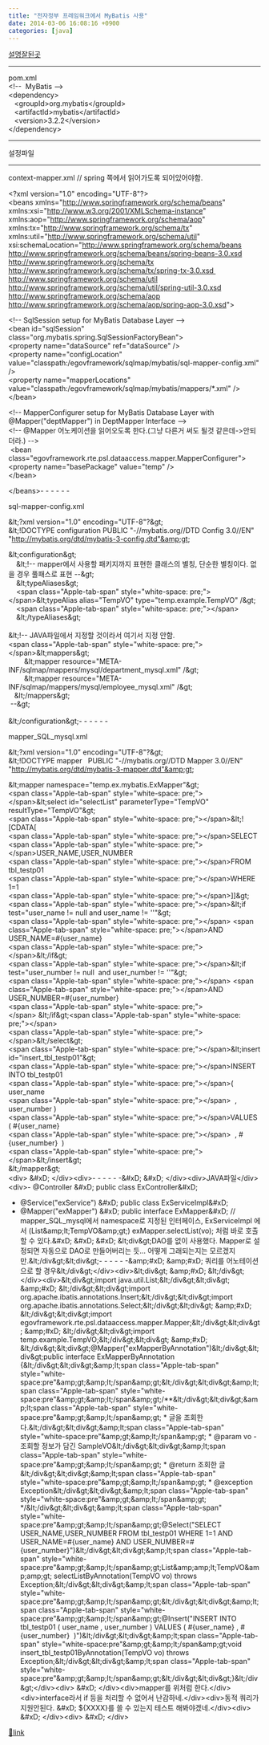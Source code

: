 ```yaml
---
title: "전자정부 프레임워크에서 MyBatis 사용"
date: 2014-03-06 16:08:16 +0900
categories: [java]
---
```


[설명잘된곳](http://mybatis.github.io/mybatis-3/ko/sqlmap-xml.html "설명잘된곳")  
- - - - - -

pom.xml  
&lt;!--  MyBatis --&gt;  
&lt;dependency&gt;  
    &lt;groupId&gt;org.mybatis&lt;/groupId&gt;  
    &lt;artifactId&gt;mybatis&lt;/artifactId&gt;  
    &lt;version&gt;3.2.2&lt;/version&gt;  
&lt;/dependency&gt;  
- - - - - -

설정파일  
- - - - - -

context-mapper.xml // spring 쪽에서 읽어가도록 되어있어야함.  
  
&lt;?xml version="1.0" encoding="UTF-8"?&gt;  
&lt;beans xmlns="http://www.springframework.org/schema/beans"  
xmlns:xsi="http://www.w3.org/2001/XMLSchema-instance"  
xmlns:aop="http://www.springframework.org/schema/aop"  
xmlns:tx="http://www.springframework.org/schema/tx"  
xmlns:util="http://www.springframework.org/schema/util"  
xsi:schemaLocation="http://www.springframework.org/schema/beans http://www.springframework.org/schema/beans/spring-beans-3.0.xsd  
http://www.springframework.org/schema/tx http://www.springframework.org/schema/tx/spring-tx-3.0.xsd   
http://www.springframework.org/schema/util http://www.springframework.org/schema/util/spring-util-3.0.xsd  
http://www.springframework.org/schema/aop http://www.springframework.org/schema/aop/spring-aop-3.0.xsd"&gt;  
  
&lt;!-- SqlSession setup for MyBatis Database Layer --&gt;  
&lt;bean id="sqlSession" class="org.mybatis.spring.SqlSessionFactoryBean"&gt;  
&lt;property name="dataSource" ref="dataSource" /&gt;  
&lt;property name="configLocation" value="classpath:/egovframework/sqlmap/mybatis/sql-mapper-config.xml" /&gt;  
&lt;property name="mapperLocations" value="classpath:/egovframework/sqlmap/mybatis/mappers/*.xml" /&gt;  
&lt;/bean&gt;  
  
&lt;!-- MapperConfigurer setup for MyBatis Database Layer with @Mapper("deptMapper") in DeptMapper Interface --&gt;  
&lt;!-- @Mapper 어노케이션을 읽어오도록 한다.(그냥 다른거 써도 될것 같은데-&gt;안되더라.) --&gt;  
 &lt;bean class="egovframework.rte.psl.dataaccess.mapper.MapperConfigurer"&gt;  
&lt;property name="basePackage" value="temp" /&gt;  
&lt;/bean&gt;  
  
&lt;/beans&gt;- - - - - -

sql-mapper-config.xml  
  
&amp;lt;?xml version="1.0" encoding="UTF-8"?&amp;gt;  
&amp;lt;!DOCTYPE configuration PUBLIC "-//mybatis.org//DTD Config 3.0//EN" "http://mybatis.org/dtd/mybatis-3-config.dtd"&amp;gt;  
  
&amp;lt;configuration&amp;gt;  
    &amp;lt;!-- mapper에서 사용할 패키지까지 표현한 클래스의 별칭, 단순한 별칭이다. 없을 경우 풀패스로 표현 --&amp;gt;  
    &amp;lt;typeAliases&amp;gt;  
    &lt;span class="Apple-tab-span" style="white-space: pre;"&gt;&lt;/span&gt;&amp;lt;typeAlias alias="TempVO" type="temp.example.TempVO" /&amp;gt;  
    &lt;span class="Apple-tab-span" style="white-space: pre;"&gt;&lt;/span&gt;  
    &amp;lt;/typeAliases&amp;gt;  
      
&amp;lt;!-- JAVA파일에서 지정할 것이라서 여기서 지정 안함.  
&lt;span class="Apple-tab-span" style="white-space: pre;"&gt;&lt;/span&gt;&amp;lt;mappers&amp;gt;  
        &amp;lt;mapper resource="META-INF/sqlmap/mappers/mysql/department_mysql.xml" /&amp;gt;  
        &amp;lt;mapper resource="META-INF/sqlmap/mappers/mysql/employee_mysql.xml" /&amp;gt;  
   &amp;lt;/mappers&amp;gt;   
 --&amp;gt;  
   
&amp;lt;/configuration&amp;gt;- - - - - -

mapper_SQL_mysql.xml  
  
  
&amp;lt;?xml version="1.0" encoding="UTF-8"?&amp;gt;  
&amp;lt;!DOCTYPE mapper   PUBLIC "-//mybatis.org//DTD Mapper 3.0//EN" "http://mybatis.org/dtd/mybatis-3-mapper.dtd"&amp;gt;  
  
&amp;lt;mapper namespace="temp.ex.mybatis.ExMapper"&amp;gt;  
&lt;span class="Apple-tab-span" style="white-space: pre;"&gt;&lt;/span&gt;&amp;lt;select id="selectList" parameterType="TempVO" resultType="TempVO"&amp;gt;  
&lt;span class="Apple-tab-span" style="white-space: pre;"&gt;&lt;/span&gt;&amp;lt;![CDATA[  
&lt;span class="Apple-tab-span" style="white-space: pre;"&gt;&lt;/span&gt;SELECT  
&lt;span class="Apple-tab-span" style="white-space: pre;"&gt;&lt;/span&gt;USER_NAME,USER_NUMBER  
&lt;span class="Apple-tab-span" style="white-space: pre;"&gt;&lt;/span&gt;FROM tbl_testp01   
&lt;span class="Apple-tab-span" style="white-space: pre;"&gt;&lt;/span&gt;WHERE 1=1  
&lt;span class="Apple-tab-span" style="white-space: pre;"&gt;&lt;/span&gt;]]&amp;gt;  
&lt;span class="Apple-tab-span" style="white-space: pre;"&gt;&lt;/span&gt;&amp;lt;if test="user_name != null and user_name != ''"&amp;gt;  
&lt;span class="Apple-tab-span" style="white-space: pre;"&gt;&lt;/span&gt; &lt;span class="Apple-tab-span" style="white-space: pre;"&gt;&lt;/span&gt;AND USER_NAME=#{user_name}  
&lt;span class="Apple-tab-span" style="white-space: pre;"&gt;&lt;/span&gt;&amp;lt;/if&amp;gt;  
&lt;span class="Apple-tab-span" style="white-space: pre;"&gt;&lt;/span&gt;&amp;lt;if test="user_number != null  and user_number != ''"&amp;gt;  
&lt;span class="Apple-tab-span" style="white-space: pre;"&gt;&lt;/span&gt; &lt;span class="Apple-tab-span" style="white-space: pre;"&gt;&lt;/span&gt;AND USER_NUMBER=#{user_number}  
&lt;span class="Apple-tab-span" style="white-space: pre;"&gt;&lt;/span&gt; &amp;lt;/if&amp;gt;&lt;span class="Apple-tab-span" style="white-space: pre;"&gt;&lt;/span&gt;   
&lt;span class="Apple-tab-span" style="white-space: pre;"&gt;&lt;/span&gt;&amp;lt;/select&amp;gt;  
&lt;span class="Apple-tab-span" style="white-space: pre;"&gt;&lt;/span&gt;&amp;lt;insert id="insert_tbl_testp01"&amp;gt;  
&lt;span class="Apple-tab-span" style="white-space: pre;"&gt;&lt;/span&gt;INSERT INTO tbl_testp01   
&lt;span class="Apple-tab-span" style="white-space: pre;"&gt;&lt;/span&gt;( user_name  
&lt;span class="Apple-tab-span" style="white-space: pre;"&gt;&lt;/span&gt;  , user_number )  
&lt;span class="Apple-tab-span" style="white-space: pre;"&gt;&lt;/span&gt;VALUES ( #{user_name}  
&lt;span class="Apple-tab-span" style="white-space: pre;"&gt;&lt;/span&gt;  , #{user_number}  )  
&lt;span class="Apple-tab-span" style="white-space: pre;"&gt;&lt;/span&gt;&amp;lt;/insert&amp;gt;  
&amp;lt;/mapper&amp;gt;  
&lt;div&gt;  &amp;#xD;
&lt;/div&gt;&lt;div&gt;- - - - - -&amp;#xD;
&amp;#xD;
&lt;/div&gt;&lt;div&gt;JAVA파일&lt;/div&gt;&lt;div&gt;- @Controller  &amp;#xD;
public class ExController&amp;#xD;
- @Service("exService")  &amp;#xD;
public class ExServiceImpl&amp;#xD;
- @Mapper("exMapper")  &amp;#xD;
public interface ExMapper&amp;#xD;
// mapper_SQL_mysql에서 namespace로 지정된 인터페이스, ExServiceImpl 에서 (List&amp;amp;lt;TempVO&amp;amp;gt;) exMapper.selectList(vo); 처럼 바로 호출할 수 있다.&amp;#xD;
&amp;#xD;
&amp;#xD;
&amp;lt;div&amp;gt;DAO를 없이 사용했다. Mapper로 설정되면 자동으로 DAO로 만들어버리는 듯... 어떻게 그래되는지는 모르겠지만.&amp;lt;/div&amp;gt;&amp;lt;div&amp;gt;- - - - - -&amp;amp;#xD;
&amp;amp;#xD;
쿼리를 어노테이션으로 할 경우&amp;lt;/div&amp;gt;&lt;/div&gt;&lt;div&gt;&amp;lt;div&amp;gt;  &amp;amp;#xD;
&amp;lt;/div&amp;gt;&lt;/div&gt;&lt;div&gt;&amp;lt;div&amp;gt;import java.util.List;&amp;lt;/div&amp;gt;&amp;lt;div&amp;gt;  &amp;amp;#xD;
&amp;lt;/div&amp;gt;&amp;lt;div&amp;gt;import org.apache.ibatis.annotations.Insert;&amp;lt;/div&amp;gt;&amp;lt;div&amp;gt;import org.apache.ibatis.annotations.Select;&amp;lt;/div&amp;gt;&amp;lt;div&amp;gt;  &amp;amp;#xD;
&amp;lt;/div&amp;gt;&amp;lt;div&amp;gt;import egovframework.rte.psl.dataaccess.mapper.Mapper;&amp;lt;/div&amp;gt;&amp;lt;div&amp;gt;  &amp;amp;#xD;
&amp;lt;/div&amp;gt;&amp;lt;div&amp;gt;import temp.example.TempVO;&amp;lt;/div&amp;gt;&amp;lt;div&amp;gt;  &amp;amp;#xD;
&amp;lt;/div&amp;gt;&amp;lt;div&amp;gt;@Mapper("exMapperByAnnotation")&amp;lt;/div&amp;gt;&amp;lt;div&amp;gt;public interface ExMapperByAnnotation {&amp;lt;/div&amp;gt;&amp;lt;div&amp;gt;&amp;amp;lt;span class="Apple-tab-span" style="white-space:pre"&amp;amp;gt;&amp;amp;lt;/span&amp;amp;gt;&amp;lt;/div&amp;gt;&amp;lt;div&amp;gt;&amp;amp;lt;span class="Apple-tab-span" style="white-space:pre"&amp;amp;gt;&amp;amp;lt;/span&amp;amp;gt;/**&amp;lt;/div&amp;gt;&amp;lt;div&amp;gt;&amp;amp;lt;span class="Apple-tab-span" style="white-space:pre"&amp;amp;gt;&amp;amp;lt;/span&amp;amp;gt; * 글을 조회한다.&amp;lt;/div&amp;gt;&amp;lt;div&amp;gt;&amp;amp;lt;span class="Apple-tab-span" style="white-space:pre"&amp;amp;gt;&amp;amp;lt;/span&amp;amp;gt; * @param vo - 조회할 정보가 담긴 SampleVO&amp;lt;/div&amp;gt;&amp;lt;div&amp;gt;&amp;amp;lt;span class="Apple-tab-span" style="white-space:pre"&amp;amp;gt;&amp;amp;lt;/span&amp;amp;gt; * @return 조회한 글&amp;lt;/div&amp;gt;&amp;lt;div&amp;gt;&amp;amp;lt;span class="Apple-tab-span" style="white-space:pre"&amp;amp;gt;&amp;amp;lt;/span&amp;amp;gt; * @exception Exception&amp;lt;/div&amp;gt;&amp;lt;div&amp;gt;&amp;amp;lt;span class="Apple-tab-span" style="white-space:pre"&amp;amp;gt;&amp;amp;lt;/span&amp;amp;gt; */&amp;lt;/div&amp;gt;&amp;lt;div&amp;gt;&amp;amp;lt;span class="Apple-tab-span" style="white-space:pre"&amp;amp;gt;&amp;amp;lt;/span&amp;amp;gt;@Select("SELECT USER_NAME,USER_NUMBER FROM tbl_testp01 WHERE 1=1 AND USER_NAME=#{user_name} AND USER_NUMBER=#{user_number}")&amp;lt;/div&amp;gt;&amp;lt;div&amp;gt;&amp;amp;lt;span class="Apple-tab-span" style="white-space:pre"&amp;amp;gt;&amp;amp;lt;/span&amp;amp;gt;List&amp;amp;amp;lt;TempVO&amp;amp;amp;gt; selectListByAnnotation(TempVO vo) throws Exception;&amp;lt;/div&amp;gt;&amp;lt;div&amp;gt;&amp;amp;lt;span class="Apple-tab-span" style="white-space:pre"&amp;amp;gt;&amp;amp;lt;/span&amp;amp;gt;&amp;lt;/div&amp;gt;&amp;lt;div&amp;gt;&amp;amp;lt;span class="Apple-tab-span" style="white-space:pre"&amp;amp;gt;&amp;amp;lt;/span&amp;amp;gt;@Insert("INSERT INTO tbl_testp01 ( user_name , user_number ) VALUES ( #{user_name} , #{user_number}  )")&amp;lt;/div&amp;gt;&amp;lt;div&amp;gt;&amp;amp;lt;span class="Apple-tab-span" style="white-space:pre"&amp;amp;gt;&amp;amp;lt;/span&amp;amp;gt;void insert_tbl_testp01ByAnnotation(TempVO vo) throws Exception;&amp;lt;/div&amp;gt;&amp;lt;div&amp;gt;&amp;amp;lt;span class="Apple-tab-span" style="white-space:pre"&amp;amp;gt;&amp;amp;lt;/span&amp;amp;gt;&amp;lt;/div&amp;gt;&amp;lt;div&amp;gt;}&amp;lt;/div&amp;gt;&lt;/div&gt;&lt;div&gt;  &amp;#xD;
&lt;/div&gt;&lt;div&gt;mapper를 위처럼 한다.&lt;/div&gt;&lt;div&gt;interface라서 if 등을 처리할 수 없어서 난감하네.&lt;/div&gt;&lt;div&gt;동적 쿼리가 지원안된다.  &amp;#xD;
${XXXX}를 쓸 수 있는지 테스트 해봐야겠네.&lt;/div&gt;&lt;div&gt;  &amp;#xD;
&lt;/div&gt;&lt;div&gt;  &amp;#xD;
&lt;/div&gt;


[🔗link](http://www.mins01.com/mh/tech/read/866)